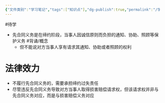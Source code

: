```yaml
---
{"文件类别":"学习笔记","tags":["知识点"],"dg-publish":true,"permalink":"/学习笔记studyup/知识点cheese/先合同义务/","dgPassFrontmatter":true,"noteIcon":"","created":"2024-07-06T10:43:29.373+08:00","updated":"2024-10-14T15:15:53.947+08:00"}
---
```


#待学
- 先合同义务是在缔约阶段，当事人因诚信原则而负担的通知、协助、照顾等保护义务 #背诵/概念 
	- 但不能说对方当事人享有请求其通知、协助或者照顾的权利
# 法律效力
- 不履行先合同义务的，需要承担缔约过失责任
- 尽管违反先合同义务导致对方当事人取得损害赔偿请求权，但该请求权并非与先合同义务对应，而是与损害赔偿义务对应